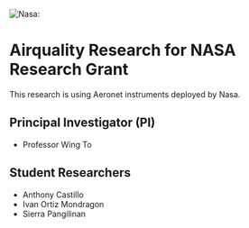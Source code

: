 ![Nasa:](https://www.nasa.gov/sites/default/files/styles/side_image/public/thumbnails/image/nasa-logo-web-rgb.png?itok=uDhKSTb1, "Nasa's logo from their own website.")
# Airquality Research for NASA Research Grant
This research is using Aeronet instruments deployed by Nasa.

## Principal Investigator (PI)
- Professor Wing To

## Student Researchers
- Anthony Castillo
- Ivan Ortiz Mondragon
- Sierra Pangilinan
